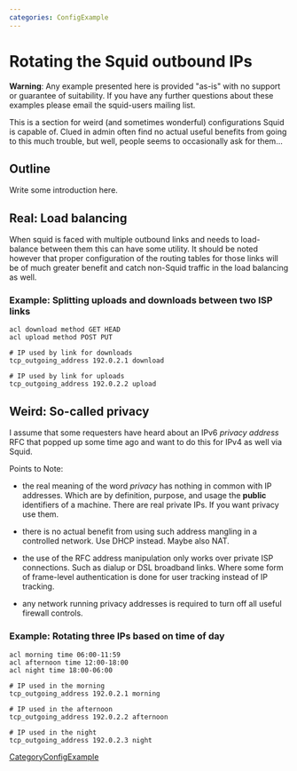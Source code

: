 ```yaml
---
categories: ConfigExample
---
```

# Rotating the Squid outbound IPs

**Warning**: Any example presented here is provided "as-is" with no
support or guarantee of suitability. If you have any further questions
about these examples please email the squid-users mailing list.

This is a section for weird (and sometimes wonderful) configurations
Squid is capable of. Clued in admin often find no actual useful benefits
from going to this much trouble, but well, people seems to occasionally
ask for them...

## Outline

Write some introduction here.

## Real: Load balancing

When squid is faced with multiple outbound links and needs to
load-balance between them this can have some utility. It should be noted
however that proper configuration of the routing tables for those links
will be of much greater benefit and catch non-Squid traffic in the load
balancing as well.

### Example: Splitting uploads and downloads between two ISP links

    acl download method GET HEAD
    acl upload method POST PUT
    
    # IP used by link for downloads
    tcp_outgoing_address 192.0.2.1 download
    
    # IP used by link for uploads
    tcp_outgoing_address 192.0.2.2 upload

## Weird: So-called privacy

I assume that some requesters have heard about an IPv6 *privacy address*
RFC that popped up some time ago and want to do this for IPv4 as well
via Squid.

Points to Note:

  - the real meaning of the word *privacy* has nothing in common with IP
    addresses. Which are by definition, purpose, and usage the
    **public** identifiers of a machine. There are real private IPs. If
    you want privacy use them.

  - there is no actual benefit from using such address mangling in a
    controlled network. Use DHCP instead. Maybe also NAT.

  - the use of the RFC address manipulation only works over private ISP
    connections. Such as dialup or DSL broadband links. Where some form
    of frame-level authentication is done for user tracking instead of
    IP tracking.

  - any network running privacy addresses is required to turn off all
    useful firewall controls.

### Example: Rotating three IPs based on time of day

    acl morning time 06:00-11:59
    acl afternoon time 12:00-18:00
    acl night time 18:00-06:00
    
    # IP used in the morning
    tcp_outgoing_address 192.0.2.1 morning
    
    # IP used in the afternoon
    tcp_outgoing_address 192.0.2.2 afternoon
    
    # IP used in the night
    tcp_outgoing_address 192.0.2.3 night

[CategoryConfigExample](/CategoryConfigExample)
